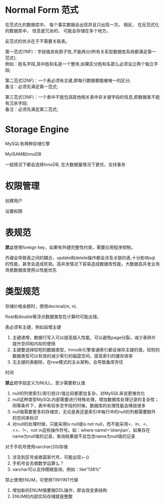 # Normal Form 范式

在范式化的数据库中， 每个事实数据会出现并且只出现一次。 相反， 在反范式化的数据库中， 信息是冗余的， 可能会存储在多个地方。

反范式的优点在于不需要关联表。

第一范式\(1NF\)：字段值具有原子性,不能再分\(所有关系型数据库系统都满足第一范式\);  
 例如：姓名字段,其中姓和名是一个整体,如果区分姓和名那么必须设立两个独立字段;

第二范式\(2NF\)：一个表必须有主键,即每行数据都能被唯一的区分;  
 备注：必须先满足第一范式;

第三范式\(3NF\)：一个表中不能包涵其他相关表中非关键字段的信息,即数据表不能有沉余字段;  
 备注：必须先满足第二范式;

# Storage Engine

MySQL有两种存储引擎

MyISAM和InnoDB

一般情况下都会选择InnoDB, 在大数据量情况下更优，支持事务

# 权限管理

创建用户

设置权限

# 表规范

**禁止**使用foreign key，如果有外键完整性约束，需要应用程序控制。

外键会导致表之间的耦合，update和delete操作都会涉及关联的表,十分影响sql 的性能，甚至会造成死锁。高并发情况下容易造成数据库性能，大数据高并发业务场景数据库使用以性能优先

# 类型规范

存储价格金额时，使用decimal\(m, n\).

float和double等浮点数据类型在计算时可能出错。

表必须有主键，例如自增主键

1. 主键递增，数据行写入可以提高插入性能，可以避免page分裂，减少表碎片提升空间和内存的使用
2. 主键要选择较短的数据类型，Innodb引擎普通索引都会保存主键的值，较短的数据类型可以有效的减少索引的磁盘空间，提高索引的缓存效率
3. 无主键的表删除，在row模式的主从架构，会导致备库夯住

时间

**禁止**把字段定义为NULL，至少需要默认值

1. null的列使索引/索引统计/值比较都更加复杂，对MySQL来说更难优化
2. null这种类型MySQL内部需要进行特殊处理，增加数据库处理记录的复杂性；同等条件下，表中有较多空字段的时候，数据库的处理性能会降低很多
3. null值需要更多的存储空，无论是表还是索引中每行中的null的列都需要额外的空间来标识
4. 对null的处理时候，只能采用is null或is not null，而不能采用=、in、&lt;、&lt;&gt;、!=、not in这些操作符号。如：where name!=’shenjian’，如果存在name为null值的记录，查询结果就不会包含name为null值的记录

对于手机号使用varchar\(20\)存储

1. 涉及到区号或者国家代号，可能出现+-\(\)
2. 手机号会去做数学运算么？
3. varchar可以支持模糊查询，例如：like“138%”

禁止使用ENUM，可使用TINYINT代替

1. 增加新的ENUM值要做DDL操作，即会改变表结构
2. ENUM的内部实际存储就是整数

# 



